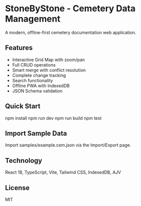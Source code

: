 # StoneByStone - Cemetery Data Management

A modern, offline-first cemetery documentation web application.

## Features

- Interactive Grid Map with zoom/pan
- Full CRUD operations
- Smart merge with conflict resolution
- Complete change tracking
- Search functionality
- Offline PWA with IndexedDB
- JSON Schema validation

## Quick Start

npm install
npm run dev
npm run build
npm test

## Import Sample Data

Import samples/example.cem.json via the Import/Export page.

## Technology

React 18, TypeScript, Vite, Tailwind CSS, IndexedDB, AJV

## License

MIT
